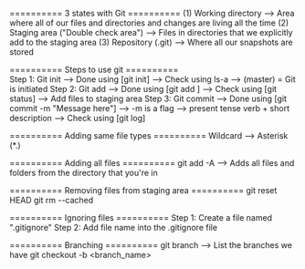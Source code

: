 ========== 3 states with Git ==========
(1) Working directory
    --> Area where all of our files and directories and changes are living all the time
(2) Staging area ("Double check area")
    --> Files in directories that we explicitly add to the staging area
(3) Repository (.git)
    --> Where all our snapshots are stored

========== Steps to use git ==========   
Step 1: Git init
        --> Done using [git init]
        --> Check using ls-a
        --> (master) = Git is initiated
Step 2: Git add
        --> Done using [git add <file>]
        --> Check using [git status]
        --> Add files to staging area
Step 3: Git commit
        --> Done using [git commit -m "Message here"]
            --> -m is a flag
            --> present tense verb + short description
        --> Check using [git log]
        
========== Adding same file types ==========
Wildcard --> Asterisk (*.<fileextension>)


========== Adding all files ==========
git add -A --> Adds all files and folders from the directory that you're in

========== Removing files from staging area ==========
git reset HEAD <file>
git rm --cached <file>

========== Ignoring files ==========
Step 1: Create a file named ".gitignore"
Step 2: Add file name into the .gitignore file

========== Branching ==========
git branch --> List the branches we have
git checkout -b <branch_name>

